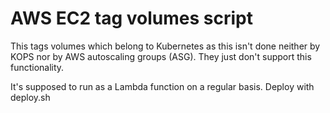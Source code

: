 # AWS EC2 tag volumes script

This tags volumes which belong to Kubernetes as this isn't done neither by KOPS nor by
AWS autoscaling groups (ASG). They just don't support this functionality. 

It's supposed to run as a Lambda function on a regular basis. Deploy with deploy.sh
